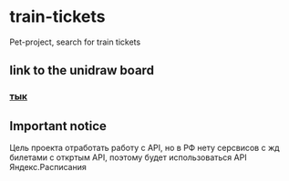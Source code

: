 # train-tickets
Pet-project, search for train tickets

## link to the unidraw board
### [тык](https://unidraw.io/app/board/346e8077bf9ac17c3b87)

## Important notice
Цель проекта отработать работу с API, но в РФ нету серсвисов с жд билетами с откртым API,
поэтому будет использоваться API Яндекс.Расписания 